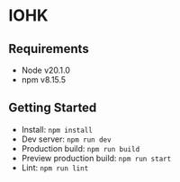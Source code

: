 # IOHK

## Requirements

- Node v20.1.0
- npm v8.15.5

## Getting Started

- Install: `npm install`
- Dev server: `npm run dev`
- Production build: `npm run build`
- Preview production build: `npm run start`
- Lint: `npm run lint`